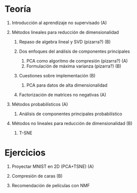 # Teoría

 1. Introducción al aprendizaje no supervisado (A)

 2. Métodos lineales para reducción de dimensionalidad

    1. Repaso de algebra lineal y SVD (pizarra?) (B)

    2. Dos enfoques del análisis de componentes principales
    
       1. PCA como algoritmo de compresión (pizarra?) (A)
       2. Formulación de máxima varianza (pizarra?) (B)

    3. Cuestiones sobre implementación (B)
    
       1. PCA para datos de alta dimensionalidad

    4. Factorización de matrices no negativas (A)

3. Métodos probabilísticos (A)
    1. Análisis de componentes principales probabilístico

4. Métodos no lineales para reducción de dimensionalidad (B)
    1. T-SNE

# Ejercicios

1. Proyectar MNIST en 2D (PCA+TSNE) (A)

2. Compresión de caras (B)

3. Recomendación de películas con NMF
